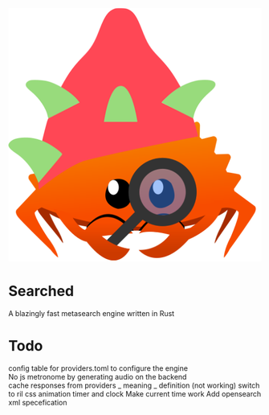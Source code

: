 
![Searched logo](https://raw.githubusercontent.com/dragynfruit/branded/refs/heads/main/projects/searched.png)

# Searched

A blazingly fast metasearch engine written in Rust

# Todo
config table for providers.toml to configure the engine <br/>
No js metronome by generating audio on the backend <br/>
cache responses from providers
_ meaning
_ definition (not working)
switch to ril
css animation timer and clock
Make current time work
Add opensearch xml specefication
